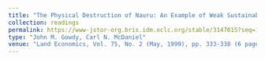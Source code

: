 ```yaml
---
title: "The Physical Destruction of Nauru: An Example of Weak Sustainability"
collection: readings
permalink: https://www-jstor-org.bris.idm.oclc.org/stable/3147015?seq=1
type: "John M. Gowdy, Carl N. McDaniel"
venue: "Land Economics, Vol. 75, No. 2 (May, 1999), pp. 333-338 (6 pages)"
---
```


